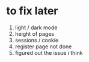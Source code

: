 # to fix later

1. light / dark mode
2. height of pages
3. sessions / cookie
4. register page not done
5. figured out the issue i think
